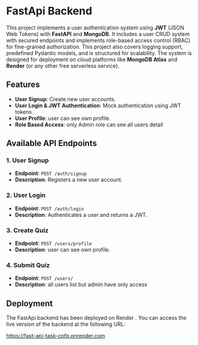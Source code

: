 # FastApi Backend

 This project implements a user authentication system using **JWT** (JSON Web Tokens) with **FastAPI** and **MongoDB**. It includes a user CRUD system with secured endpoints and implements role-based access control (RBAC) for fine-grained authorization. This project also covers logging support, predefined Pydantic models, and is structured for scalability. The system is designed for deployment on cloud platforms like **MongoDB Atlas** and **Render** (or any other free serverless service).

## Features

- **User Signup**: Create new user accounts.
- **User Login & JWT Authentication**: Mock authentication using JWT tokens.
- **User Profile**: user can see own profile.
- **Role Based Access**: only Admin role can see all users detail

## Available API Endpoints

### 1. User Signup

- **Endpoint**: `POST /auth/signup`
- **Description**: Registers a new user account.

### 2. User Login

- **Endpoint**: `POST /auth/login`
- **Description**: Authenticates a user and returns a JWT.

### 3. Create Quiz

- **Endpoint**: `POST /users/profile`
- **Description**: user can see own profile.

### 4. Submit Quiz

- **Endpoint**: `POST /users/`
- **Description**: all users list but admin have only access


## Deployment

The FastApi backend has been deployed on Render . You can access the live version of the backend at the following URL:

https://fast-api-task-cpfq.onrender.com


